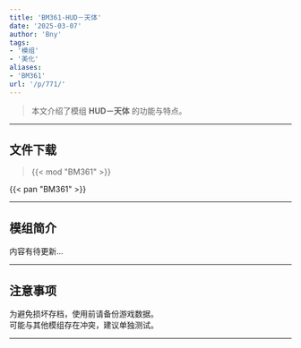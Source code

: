 ```yaml
---
title: 'BM361-HUD－天体'
date: '2025-03-07'
author: 'Bny'
tags:
- '模组'
- '美化'
aliases:
- 'BM361'
url: '/p/771/'
---
```


> 本文介绍了模组 **HUD－天体** 的功能与特点。

---

## 文件下载  

> {{< mod "BM361" >}}  

{{< pan "BM361" >}}  

---

## 模组简介

>  
内容有待更新...  

---

## 注意事项

>  
为避免损坏存档，使用前请备份游戏数据。  
可能与其他模组存在冲突，建议单独测试。  

---


